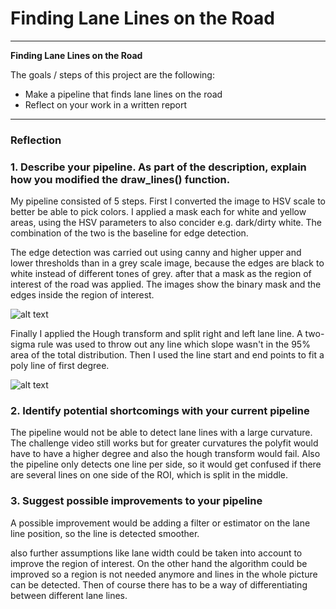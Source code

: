 # **Finding Lane Lines on the Road** 

---

**Finding Lane Lines on the Road**

The goals / steps of this project are the following:
* Make a pipeline that finds lane lines on the road
* Reflect on your work in a written report


[//]: # (Image References)

[image1]: ./mask_canny.jpg "Mask / Canny"
[image2]: ./test_images_output/whiteCarLaneSwitch.jpg "Lane Lines"

---

### Reflection

### 1. Describe your pipeline. As part of the description, explain how you modified the draw_lines() function.

My pipeline consisted of 5 steps. First I converted the image to HSV scale to better be able to pick colors. I applied a mask each for white and yellow areas, using the HSV parameters to also concider e.g. dark/dirty white. The combination of the two is the baseline for edge detection. 

The edge detection was carried out using canny and higher upper and lower thresholds than in a grey scale image, because the edges are black to white instead of different tones of grey. after that a mask as the region of interest of the road was applied. The images show the binary mask and the edges inside the region of interest.

![alt text][image1]

Finally I applied the Hough transform and split right and left lane line. A two-sigma rule was used to throw out any line which slope wasn't in the 95% area of the total distribution. Then I used the line start and end points to fit a poly line of first degree.

![alt text][image2]


### 2. Identify potential shortcomings with your current pipeline


The pipeline would not be able to detect lane lines with a large curvature. The challenge video still works but for greater curvatures the polyfit would have to have a higher degree and also the hough transform would fail.
Also the pipeline only detects one line per side, so it would get confused if there are several lines on one side of the ROI, which is split in the middle.


### 3. Suggest possible improvements to your pipeline

A possible improvement would be adding a filter or estimator on the lane line position, so the line is detected smoother.

also further assumptions like lane width could be taken into account to improve the region of interest. On the other hand the algorithm could be improved so a region is not needed anymore and lines in the whole picture can be detected. Then of course there has to be a way of differentiating between different lane lines.